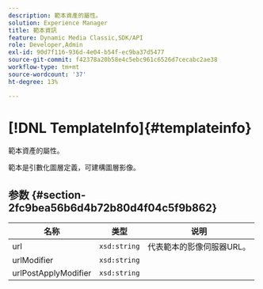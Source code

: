 ```yaml
---
description: 範本資產的屬性。
solution: Experience Manager
title: 範本資訊
feature: Dynamic Media Classic,SDK/API
role: Developer,Admin
exl-id: 90d7f116-936d-4e04-b54f-ec9ba37d5477
source-git-commit: f42378a20b58e4c5ebc961c6526d7cecabc2ae38
workflow-type: tm+mt
source-wordcount: '37'
ht-degree: 13%

---
```


# [!DNL TemplateInfo]{#templateinfo}

範本資產的屬性。

範本是引數化圖層定義，可建構圖層影像。

## 参数 {#section-2fc9bea56b6d4b72b80d4f04c5f9b862}

| 名称 | 类型 | 说明 |
|---|---|---|
| url | `xsd:string` | 代表範本的影像伺服器URL。 |
| urlModifier | `xsd:string` |  |
| urlPostApplyModifier | `xsd:string` |  |
